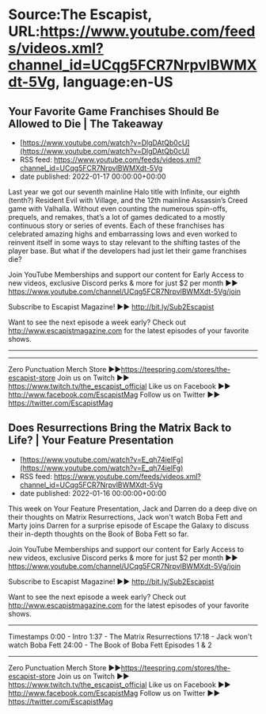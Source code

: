 # Source:The Escapist, URL:https://www.youtube.com/feeds/videos.xml?channel_id=UCqg5FCR7NrpvlBWMXdt-5Vg, language:en-US

## Your Favorite Game Franchises Should Be Allowed to Die | The Takeaway
 - [https://www.youtube.com/watch?v=DlgDAtQb0cU](https://www.youtube.com/watch?v=DlgDAtQb0cU)
 - RSS feed: https://www.youtube.com/feeds/videos.xml?channel_id=UCqg5FCR7NrpvlBWMXdt-5Vg
 - date published: 2022-01-17 00:00:00+00:00

Last year we got our seventh mainline Halo title with Infinite, our eighth (tenth?) Resident Evil with Village, and the 12th mainline Assassin’s Creed game with Valhalla. Without even counting the numerous spin-offs, prequels, and remakes, that’s a lot of games dedicated to a mostly continuous story or series of events. Each of these franchises has celebrated amazing highs and embarrassing lows and even worked to reinvent itself in some ways to stay relevant to the shifting tastes of the player base. But what if the developers had just let their game franchises die?

Join YouTube Memberships and support our content for Early Access to new videos, exclusive Discord perks & more for just $2 per month ►► https://www.youtube.com/channel/UCqg5FCR7NrpvlBWMXdt-5Vg/join

Subscribe to Escapist Magazine! ►► http://bit.ly/Sub2Escapist

Want to see the next episode a week early? Check out http://www.escapistmagazine.com for the latest episodes of your favorite shows.

---



---


Zero Punctuation Merch Store ►►https://teespring.com/stores/the-escapist-store
Join us on Twitch ►► https://www.twitch.tv/the_escapist_official
Like us on Facebook ►► http://www.facebook.com/EscapistMag
Follow us on Twitter ►► https://twitter.com/EscapistMag

## Does Resurrections Bring the Matrix Back to Life? | Your Feature Presentation
 - [https://www.youtube.com/watch?v=E_qh74ielFg](https://www.youtube.com/watch?v=E_qh74ielFg)
 - RSS feed: https://www.youtube.com/feeds/videos.xml?channel_id=UCqg5FCR7NrpvlBWMXdt-5Vg
 - date published: 2022-01-16 00:00:00+00:00

This week on Your Feature Presentation, Jack and Darren do a deep dive on their thoughts on Matrix Resurrections, Jack won't watch Boba Fett and Marty joins Darren for a surprise episode of Escape the Galaxy to discuss their in-depth thoughts on the Book of Boba Fett so far.

Join YouTube Memberships and support our content for Early Access to new videos, exclusive Discord perks & more for just $2 per month ►► https://www.youtube.com/channel/UCqg5FCR7NrpvlBWMXdt-5Vg/join

Subscribe to Escapist Magazine! ►► http://bit.ly/Sub2Escapist

Want to see the next episode a week early? Check out http://www.escapistmagazine.com for the latest episodes of your favorite shows.

---
Timestamps
0:00 - Intro
1:37 - The Matrix Resurrections
17:18 - Jack won't watch Boba Fett
24:00 - The Book of Boba Fett Episodes 1 & 2


---


Zero Punctuation Merch Store ►►https://teespring.com/stores/the-escapist-store
Join us on Twitch ►► https://www.twitch.tv/the_escapist_official
Like us on Facebook ►► http://www.facebook.com/EscapistMag
Follow us on Twitter ►► https://twitter.com/EscapistMag

